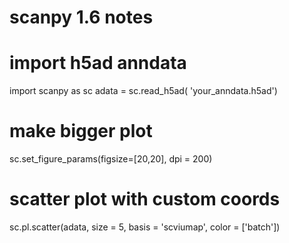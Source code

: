 # scanpy 1.6 notes

# import h5ad anndata
import scanpy as sc
adata = sc.read_h5ad(
    'your_anndata.h5ad')
    
# make bigger plot
sc.set_figure_params(figsize=[20,20], dpi = 200)

# scatter plot with custom coords
sc.pl.scatter(adata, size = 5, basis = 'scviumap', color = ['batch'])
